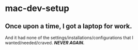# mac-dev-setup

## Once upon a time, I got a laptop for work.
And it had none of the settings/installations/configurations that I wanted/needed/craved. ***NEVER AGAIN.***
